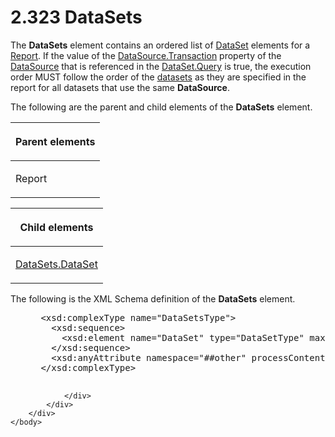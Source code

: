 <html dir="LTR" xmlns:mshelp="http://msdn.microsoft.com/mshelp" xmlns:ddue="http://ddue.schemas.microsoft.com/authoring/2003/5" xmlns:xlink="http://www.w3.org/1999/xlink" xmlns:tool="http://www.microsoft.com/tooltip">
    <head>
        <meta http-equiv="Content-Type" content="text/html; CHARSET=utf-8"></meta>
        <meta name="save" content="history"></meta>
        <title>2.323 DataSets</title>
        <xml>
            <mshelp:toctitle title="2.323 DataSets"></mshelp:toctitle>
            <mshelp:rltitle title="[MS-RDL]: DataSets"></mshelp:rltitle>
            <mshelp:keyword index="A" term="8a8301cb-c9b3-48ca-84fb-03e8724f959f"></mshelp:keyword>
            <mshelp:attr name="DCSext.ContentType" value="open specification"></mshelp:attr>
            <mshelp:attr name="AssetID" value="8a8301cb-c9b3-48ca-84fb-03e8724f959f"></mshelp:attr>
            <mshelp:attr name="TopicType" value="kbRef"></mshelp:attr>
            <mshelp:attr name="DCSext.Title" value="[MS-RDL]: DataSets" />
        </xml>
    </head>
    <body>
        <div id="header">
            <h1 class="heading">2.323 DataSets</h1>
        </div>
        <div id="mainSection">
            <div id="mainBody">
                <div id="allHistory" class="saveHistory"></div>
                <div id="sectionSection0" class="section" name="collapseableSection">
                    

<p>The <b>DataSets</b> element contains an ordered list of <a href="a14782b0-2e2f-4305-83a3-3de3fd750b6a.html">DataSet</a> elements for a <a href="6bbaafec-020b-406c-b4e7-5e4318b616cb.html">Report</a>. If the value of
the <a href="07443518-26ad-46cb-8ec6-eb5867a3271d.html">DataSource.Transaction</a>
property of the <a href="0f098196-d1a1-4668-ac38-70331cc05041.html">DataSource</a>
that is referenced in the <a href="6730c256-d4b1-4487-a327-7345e94cadae.html">DataSet.Query</a>
is true, the execution order MUST follow the order of the <a href="b2482b3f-74ab-4ca8-a9e5-c07955011743.html#gt_923243dc-859b-43c8-9c19-9cc458fd5769">datasets</a> as they are
specified in the report for all datasets that use the same <b>DataSource</b>. </p>

<p>The following are the parent and child elements of the <b>DataSets</b>
element.</p>

<table>
 <thead>
  <tr>
   <th>
   <p>Parent elements</p>
   </th>
  </tr>
 </thead>
 <tr>
  <td>
  <p>Report</p>
  </td>
 </tr>
</table>

<p> </p>

<table>
 <thead>
  <tr>
   <th>
   <p>Child elements</p>
   </th>
  </tr>
 </thead>
 <tr>
  <td>
  <p><a href="2ba1d12b-259f-4678-a1f6-f424e58e987d.html">DataSets.DataSet</a></p>
  </td>
 </tr>
</table>

<p>The following is the XML Schema definition of the <b>DataSets</b>
element.</p>

<dl>
<dd>
<div><pre> &lt;xsd:complexType name=&quot;DataSetsType&quot;&gt;
   &lt;xsd:sequence&gt;
     &lt;xsd:element name=&quot;DataSet&quot; type=&quot;DataSetType&quot; maxOccurs=&quot;unbounded&quot; /&gt;
   &lt;/xsd:sequence&gt;
   &lt;xsd:anyAttribute namespace=&quot;##other&quot; processContents=&quot;skip&quot; /&gt;
 &lt;/xsd:complexType&gt;
  
</pre></div>
</dd></dl>


                </div>
            </div>
        </div>
    </body>
</html>